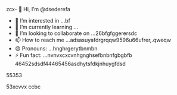 zcx- 👋 Hi, I’m @dsederefa
- 👀 I’m interested in ...bf
- 🌱 I’m currently learning ...
- 💞️ I’m looking to collaborate on ...26bfgfggerersdc
- 📫 How to reach me ...adsasuyafdrgrqqw9596u66ufrer,.qweqw
- 😄 Pronouns: ...hnghrgerytbnmbn
- ⚡ Fun fact: ...nvnvxcxcvnhgnghsefbnbnfgbgbfb
46452sdsdf44465456asdhytsfdkjnhuygfdsd
<!---sdsdfgrgrzazaazasd
dsederefa/dsederefa is a ✨ special ✨ repository because its `README.md` (this filetre) appears on your 256 profile.456adssdf
You can click the Preview link to take a look at your changes.dfgdf
--->55353
53xcvvx
ccbc
